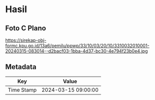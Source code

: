 # Hasil

## Foto C Plano

https://sirekap-obj-formc.kpu.go.id/13a6/pemilu/ppwp/33/10/03/20/10/3310032010001-20240315-083014--d2bacf03-1bba-4d37-bc30-4e794f23b0e4.jpg


## Metadata

| Key        | Value               |
| ---------- | ------------------- |
| Time Stamp | 2024-03-15 09:00:00 |



